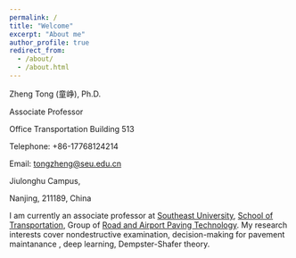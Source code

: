 ```yaml
---
permalink: /
title: "Welcome"
excerpt: "About me"
author_profile: true
redirect_from: 
  - /about/
  - /about.html
---
```

Zheng Tong (童峥), Ph.D.

Associate Professor

Office Transportation Building 513

Telephone: +86-17768124214

Email: tongzheng@seu.edu.cn


Jiulonghu Campus,

Nanjing, 211189, China

I am currently an associate professor at [Southeast University](https://www.seu.edu.cn/english/main.htm), [School of Transportation](https://tc.seu.edu.cn/jsdw/list.htm), Group of [Road and Airport Paving Technology](https://tc.seu.edu.cn/2022/1103/c25770a425777/page.htm). My research interests cover nondestructive examination, decision-making for pavement maintanance , deep learning, Dempster-Shafer theory.





